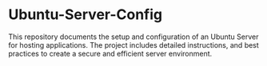 # Ubuntu-Server-Config
This repository documents the setup and configuration of an Ubuntu Server for hosting applications. The project includes detailed instructions, and best practices to create a secure and efficient server environment.
